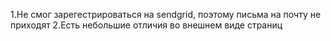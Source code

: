 1.Не смог зарегестрироваться на sendgrid, поэтому письма на почту не приходят
2.Есть небольшие отличия во внешнем виде страниц
